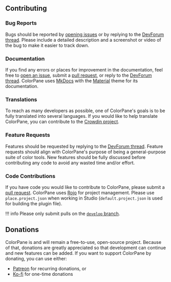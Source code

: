 ## Contributing

### Bug Reports

Bugs should be reported by [opening issues](https://github.com/Blupo/ColorPane/issues) or by replying to the [DevForum thread](https://devforum.roblox.com/t/1106112). Please include a detailed description and a screenshot or video of the bug to make it easier to track down.

### Documentation

If you find any errors or places for improvement in the documentation, feel free to [open an issue](https://github.com/Blupo/ColorPane/issues), submit a [pull request](https://github.com/Blupo/ColorPane/pulls), or reply to the [DevForum thread](https://devforum.roblox.com/t/1106112). ColorPane uses [MkDocs](https://www.mkdocs.org/) with the [Material](https://squidfunk.github.io/mkdocs-material/) theme for its documentation.

### Translations

To reach as many developers as possible, one of ColorPane's goals is to be fully translated into several languages. If you would like to help translate ColorPane, you can contribute to the [Crowdin project](https://crowdin.com/project/colorpane).

### Feature Requests

Features should be requested by replying to the [DevForum thread](https://devforum.roblox.com/t/1106112). Feature requests should align with ColorPane's purpose of being a general-purpose suite of color tools. New features should be fully discussed before contributing any code to avoid any wasted time and/or effort.

### Code Contributions

If you have code you would like to contribute to ColorPane, please submit a [pull request](https://github.com/Blupo/ColorPane/pulls). ColorPane uses [Rojo](https://rojo.space) for project management. Please use `place.project.json` when working in Studio (`default.project.json` is used for building the plugin file).

!!! info
    Please only submit pulls on the [`develop` branch](https://github.com/Blupo/ColorPane/tree/develop).

## Donations

ColorPane is and will remain a free-to-use, open-source project. Because of that, donations are greatly appreciated so that development can continue and new features can be added. If you want to support ColorPane by donating, you can use either:

- [Patreon](https://patreon.com/Blupo) for recurring donations, or
- [Ko-fi](https://ko-fi.com/Blupo) for one-time donations